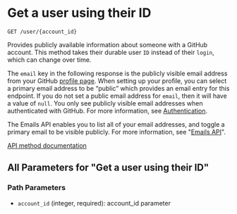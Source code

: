 # Get a user using their ID

`GET /user/{account_id}`

Provides publicly available information about someone with a GitHub account. This method takes their durable user `ID` instead of their `login`, which can change over time.

The `email` key in the following response is the publicly visible email address from your GitHub [profile page](https://github.com/settings/profile). When setting up your profile, you can select a primary email address to be “public” which provides an email entry for this endpoint. If you do not set a public email address for `email`, then it will have a value of `null`. You only see publicly visible email addresses when authenticated with GitHub. For more information, see [Authentication](https://docs.github.com/rest/guides/getting-started-with-the-rest-api#authentication).

The Emails API enables you to list all of your email addresses, and toggle a primary email to be visible publicly. For more information, see "[Emails API](https://docs.github.com/rest/users/emails)".

[API method documentation](https://docs.github.com/rest/users/users#get-a-user-using-their-id)

## All Parameters for "Get a user using their ID"

### Path Parameters

- `account_id` (integer, required): account_id parameter